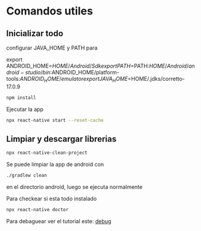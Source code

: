 # Comandos utiles

## Inicializar todo

configurar JAVA_HOME y PATH para 

export ANDROID_HOME=$HOME/Android/Sdk
export PATH=$PATH:$HOME/Android/android-studio/bin:$ANDROID_HOME/platform-tools:$ANDROID_HOME/emulator
export JAVA_HOME=$HOME/.jdks/corretto-17.0.9

```bash
npm install
```

Ejecutar la app
```bash
npx react-native start --reset-cache
```

## Limpiar y descargar librerias

```bash
npx react-native-clean-project     
```

Se puede limpiar la app de android con 
```bash
./gradlew clean
```
en el directorio android, luego se ejecuta normalmente

Para checkear si esta todo instalado
```bash
npx react-native doctor  
```

Para debaguear ver el tutorial este: [debug](https://blog.logrocket.com/debugging-react-native-vs-code/)


